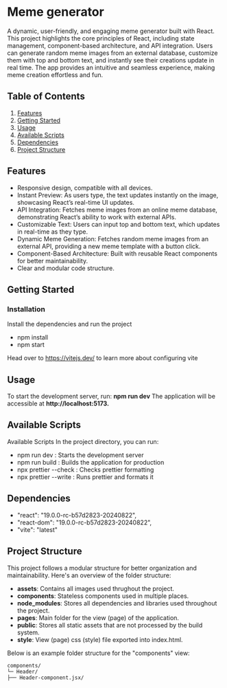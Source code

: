 # Meme generator

A dynamic, user-friendly, and engaging meme generator built with React. This project highlights the core principles of React, including state management, component-based architecture, and API integration. Users can generate random meme images from an external database, customize them with top and bottom text, and instantly see their creations update in real time. The app provides an intuitive and seamless experience, making meme creation effortless and fun.

## Table of Contents

1. [Features](#features)
2. [Getting Started](#getting-started)
3. [Usage](#usage)
4. [Available Scripts](#available-scripts)
5. [Dependencies](#dependencies)
6. [Project Structure](#project-structure)

## Features

- Responsive design, compatible with all devices.
- Instant Preview: As users type, the text updates instantly on the image, showcasing React’s real-time UI updates.
- API Integration: Fetches meme images from an online meme database, demonstrating React’s ability to work with external APIs.
- Customizable Text: Users can input top and bottom text, which updates in real-time as they type.
- Dynamic Meme Generation: Fetches random meme images from an external API, providing a new meme template with a button click.
- Component-Based Architecture: Built with reusable React components for better maintainability.
- Clear and modular code structure.

## Getting Started

### Installation

Install the dependencies and run the project

- npm install
- npm start

Head over to https://vitejs.dev/ to learn more about configuring vite

## Usage

To start the development server, run:
**npm run dev**
The application will be accessible at **http://localhost:5173.**

## Available Scripts

Available Scripts
In the project directory, you can run:

- npm run dev : Starts the development server
- npm run build : Builds the application for production
- npx prettier --check : Checks prettier formatting
- npx prettier --write : Runs prettier and formats it

## Dependencies

- "react": "19.0.0-rc-b57d2823-20240822",
- "react-dom": "19.0.0-rc-b57d2823-20240822",
- "vite": "latest"

## Project Structure

This project follows a modular structure for better organization and maintainability. Here's an overview of the folder structure:

- **assets**: Contains all images used thrughout the project.
- **components**: Stateless components used in multiple places.
- **node_modules**: Stores all dependencies and libraries used throughout the project.
- **pages**: Main folder for the view (page) of the application.
- **public**: Stores all static assets that are not processed by the build system.
- **style**: View (page) css (style) file exported into index.html.

Below is an example folder structure for the "components" view:

```
components/
└─ Header/
├── Header-component.jsx/

```
